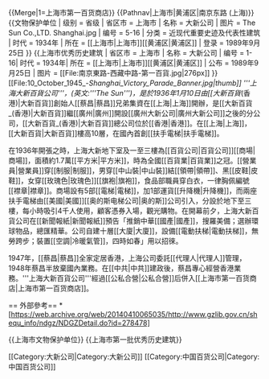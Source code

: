 {{Merge|1=上海市第一百货商店}}
{{Pathnav|上海市|黄浦区|南京东路 (上海)}}
{{文物保护单位
| 级别 = 省级
| 省区市 = 上海市
| 名称 = 大新公司
| 图片 = The Sun Co.,LTD. Shanghai.jpg
| 编号 = 5-16
| 分类 = 近现代重要史迹及代表性建筑
| 时代 = 1934年
| 所在 = [[上海市|上海市]][[黄浦区|黄浦区]]
| 登录 = 1989年9月25日
}}
{{上海市优秀历史建筑 |
省区市 = 上海市 |
名称 = 大新公司 |
编号 = 1-16|
时代 = 1934年|
所在 = [[上海市|上海市]][[黄浦区|黄浦区]] |
公布 = 1989年9月25日 |
图片 = [[File:南京東路-西藏中路-第一百貨.jpg|276px]]
}}
[[File:10_October_1945_-_Shanghai_Victory_Parade_Banner.jpg|thumb]]
'''上海大新百貨公司'''，(英文:'''The Sun''')，是於1936年1月10日由[[大新百貨_(香港)|大新百貨]]創始人[[蔡昌|蔡昌]]兄弟集資在[[上海|上海]]開辦，是[[大新百貨_(香港)|大新百貨]]繼[[廣州|廣州]]開設[[廣州大新公司|廣州大新公司]]之後的分公司，[[大新百貨_(香港)|大新百貨]]總公司位於[[香港|香港]]。在[[上海|上海]]，[[大新百貨|大新百貨]]樓高10層，在國內首創[[扶手電梯|扶手電梯]]。

在1936年開張之時，上海大新地下室及一至三樓為[[百貨公司|百貨公司]][[商場|商場]]，面積約1.7萬[[平方米|平方米]]，時為全國[[百貨業|百貨業]]之冠。[[營業員|營業員]]穿[[制服|制服]]，男穿[[中山裝|中山裝]]結[[領帶|領帶]]、黑[[皮鞋|皮鞋]]，女穿[[玫瑰色|玫瑰色]][[旗袍|旗袍]]，食品部職員穿白衣，一律胸佩編號[[襟章|襟章]]。商場設有5部[[電梯|電梯]]，加1部運貨[[升降機|升降機]]，而兩座扶手電梯由[[美國|美國]][[奥的斯电梯公司|奥的斯]]公司引入，分設於地下至三樓，每小時吸引4千人使用，顧客憑券入場，觀光購物。在開幕前夕，上海大新百貨公司在[[新聞報紙|新聞報紙]]預告「推銷中華[[國產|國產]]，搜羅美備；選辦環球物品，總匯精華。公司自建十層[[大廈|大廈]]，設備[[電動扶梯|電動扶梯]]，無勞跨步；裝置[[空調|冷暖氣管]]，四時如春」用以招徠。

1947年，[[蔡昌|蔡昌]]全家定居香港，上海公司委託[[代理人|代理人]]管理，1948年蔡昌半放棄國內業務。在[[中共|中共]]建政後，蔡昌專心經營香港業務。'''上海大新百貨公司'''經過[[公私合營|公私合營]]后併入[[上海市第一百货商店|上海市第一百货商店]]。

== 外部參考==
*[https://web.archive.org/web/20140410065035/http://www.gzlib.gov.cn/shequ_info/ndgz/NDGZDetail.do?id=278478]

{{上海市文物保护单位}}
{{上海市第一批优秀历史建筑}}

[[Category:大新公司|Category:大新公司]]
[[Category:中国百货公司|Category:中国百货公司]]